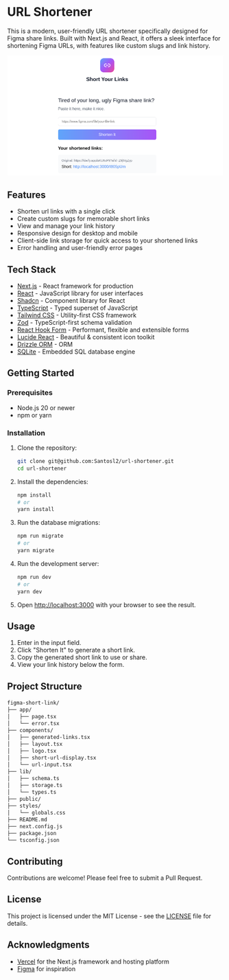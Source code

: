 # URL Shortener

This is a modern, user-friendly URL shortener specifically designed for Figma share links. Built with Next.js and React, it offers a sleek interface for shortening Figma URLs, with features like custom slugs and link history.

![URL Shortener](image.png)

## Features

- Shorten url links with a single click
- Create custom slugs for memorable short links
- View and manage your link history
- Responsive design for desktop and mobile
- Client-side link storage for quick access to your shortened links
- Error handling and user-friendly error pages

## Tech Stack

- [Next.js](https://nextjs.org/) - React framework for production
- [React](https://reactjs.org/) - JavaScript library for user interfaces
- [Shadcn](https://shadcn.com/) - Component library for React
- [TypeScript](https://www.typescriptlang.org/) - Typed superset of JavaScript
- [Tailwind CSS](https://tailwindcss.com/) - Utility-first CSS framework
- [Zod](https://github.com/colinhacks/zod) - TypeScript-first schema validation
- [React Hook Form](https://react-hook-form.com/) - Performant, flexible and extensible forms
- [Lucide React](https://lucide.dev/) - Beautiful & consistent icon toolkit
- [Drizzle ORM](https://orm.drizzle.team/) - ORM
- [SQLite](https://www.sqlite.org/index.html) - Embedded SQL database engine

## Getting Started

### Prerequisites

- Node.js 20 or newer
- npm or yarn

### Installation

1. Clone the repository:

   ```bash
   git clone git@github.com:Santosl2/url-shortener.git
   cd url-shortener
   ```

2. Install the dependencies:

   ```bash
   npm install
   # or
   yarn install
   ```

3. Run the database migrations:

   ```bash
   npm run migrate
   # or
   yarn migrate
   ```

4. Run the development server:

   ```bash
   npm run dev
   # or
   yarn dev
   ```

5. Open [http://localhost:3000](http://localhost:3000) with your browser to see the result.

## Usage

1. Enter in the input field.
2. Click "Shorten It" to generate a short link.
3. Copy the generated short link to use or share.
4. View your link history below the form.

## Project Structure

```
figma-short-link/
├── app/
│   ├── page.tsx
│   └── error.tsx
├── components/
│   ├── generated-links.tsx
│   ├── layout.tsx
│   ├── logo.tsx
│   ├── short-url-display.tsx
│   └── url-input.tsx
├── lib/
│   ├── schema.ts
│   ├── storage.ts
│   └── types.ts
├── public/
├── styles/
│   └── globals.css
├── README.md
├── next.config.js
├── package.json
└── tsconfig.json
```

## Contributing

Contributions are welcome! Please feel free to submit a Pull Request.

## License

This project is licensed under the MIT License - see the [LICENSE](LICENSE) file for details.

## Acknowledgments

- [Vercel](https://vercel.com) for the Next.js framework and hosting platform
- [Figma](https://www.figma.com) for inspiration
